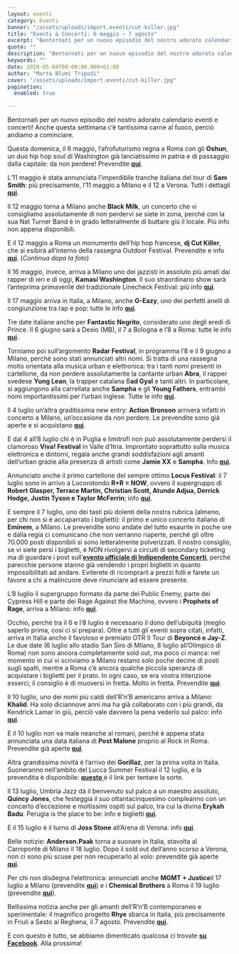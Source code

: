 ```yaml
---
layout: eventi
category: Eventi
banner: "/assets/uploads/import.eventi/cut-killer.jpg"
title: "Eventi & Concerti: 6 maggio – 7 agosto"
excerpt: "Bentornati per un nuovo episodio del nostro adorato calendario eventi e concerti! Anche questa settimana c’è tantissima carne al fuoco, perciò andiamo a cominciare. Questa domenica, il 6 maggio, l’afrofuturismo regna a Roma con gli Oshun, un duo hip hop soul di Washington già lanciatissimo in patria e di passaggio dalla capitale: da non perdere! [&hellip"
quote: ""
description: "Bentornati per un nuovo episodio del nostro adorato calendario eventi e concerti! Anche questa settimana c’è tantissima carne al fuoco, perciò andiamo a cominciare. Questa domenica, il 6 maggio, l’afrofuturismo regna a Roma con gli Oshun, un duo hip hop soul di Washington già lanciatissimo in patria e di passaggio dalla capitale: da non perdere! [&hellip"
keywords: ""
date: 2018-05-04T00:00:00.000+01:00
author: "Marta Blumi Tripodi"
cover: "/assets/uploads/import.eventi/cut-killer.jpg"
pagination:
  enabled: true

---
```


Bentornati per un nuovo episodio del nostro adorato calendario eventi e concerti! Anche questa settimana c’è tantissima carne al fuoco, perciò andiamo a cominciare.

Questa domenica, il 6 maggio, l’afrofuturismo regna a Roma con gli **Oshun**, un duo hip hop soul di Washington già lanciatissimo in patria e di passaggio dalla capitale: da non perdere! Prevendite [**qui**](https://www.residentadvisor.net/events/1101234).

L’11 maggio è stata annunciata l’imperdibile tranche italiana del tour di **Sam Smith**: più precisamente, l’11 maggio a Milano e il 12 a Verona. Tutti i dettagli [**qui**](http://www.vivoconcerti.com/artisti/sam-smith).

Il 12 maggio torna a Milano anche **Black Milk**, un concerto che vi consigliamo assolutamente di non perdervi se siete in zona, perché con la sua Nat Turner Band è in grado letteralmente di buttare giù il locale. Più info non appena disponibili.

E il 12 maggio a Roma un monumento dell’hip hop francese, **dj Cut Killer**, che si esibirà all’interno della rassegna Outdoor Festival. Prevendite e info [**qui**](https://www.out-door.it/line-up/). (_Continua dopo la foto_)

Il 16 maggio, invece, arriva a Milano uno dei jazzisti in assoluto più amati dai rapper di ieri e di oggi, **Kamasi Washington**. Il suo straordinario show sarà l’anteprima primaverile del tradizionale Linecheck Festival: più info [**qui**](https://www.facebook.com/events/1987950528160061/).

Il 17 maggio arriva in Italia, a Milano, anche **G-Eazy**, uno dei perfetti anelli di congiunzione tra rap e pop: tutte le info [**qui**](https://www.livenation.it/artist/g-eazy-tickets).

Tre date italiane anche per **Fantastic Negrito**, considerato uno degli eredi di Prince. Il 6 giugno sarà a Desio (MB), il 7 a Bologna e l’8 a Roma: tutte le info [**qui**](https://www.barleyarts.com/artista/fantastic-negrito/).

Torniamo poi sull’argomento **Radar Festival**, in programma l’8 e il 9 giugno a Milano, perché sono stati annunciati altri nomi. Si tratta di una rassegna molto orientata alla musica urban e elettronica: tra i tanti nomi presenti in cartellone, da non perdere assolutamente la cantante urban **Abra**, il rapper svedese **Yung Lean**, la trapper catalana B**ad Gyal** e tanti altri. In particolare, si aggiungono alla carrellata anche **Sampha** e gli **Young Fathers**, entrambi nomi importantissimi per l’urban inglese. Tutte le info [**qui**](https://www.facebook.com/radarfestivalitaly).

Il 4 luglio un’altra graditissima new entry: **Action Bronson** arriverà infatti in concerto a Milano, un’occasione da non perdere. Le prevendite sono già aperte e si acquistano [**qui**](http://www.ticketone.it/biglietti.html?affiliate=ITT&doc=artistPages%2Ftickets&fun=artist&action=tickets&erid=2148445&includeOnlybookable=false&x10=1&x11=action%20bronson).

E dal 4 all’8 luglio chi è in Puglia e limitrofi non può assolutamente perdersi il clamoroso **Viva! Festival** in Valle d’Itria. Improntato soprattutto sulla musica elettronica e dintorni, regala anche grandi soddisfazioni agli amanti dell’urban grazie alla presenza di artisti come **Jamie XX** e **Sampha**. Info [**qui**](https://clubtoclub.it/it/viva-18/).

Annunciato anche il primo cartellone del sempre ottimo **Locus Festival**: il 7 luglio sono in arrivo a Locorotondo **R+R = NOW**, ovvero il supergruppo di **Robert Glasper, Terrace Martin, Christian Scott, Atunde Adjua, Derrick Hodge, Justin Tyson e Taylor McFerrin**; info [**qui**](https://www.locusfestival.it/site/?p=3082).

E sempre il 7 luglio, uno dei tasti più dolenti della nostra rubrica (almeno, per chi non si è accaparrato i biglietti): il primo e unico concerto italiano di **Eminem**, a Milano. Le prevendite sono andate del tutto esaurite in poche ore e dalla regia ci comunicano che non verranno riaperte, perché gli oltre 70.000 posti disponibili si sono letteralmente polverizzati. Il nostro consiglio, se vi siete persi i biglietti, è NON rivolgervi a circuiti di secondary ticketing ma di guardare i post sull’[**evento ufficiale di Indipendente Concerti**](https://www.facebook.com/events/1582246268549307/), perché parecchie persone stanno già vendendo i propri biglietti in quanto impossibilitati ad andare. Eviterete di ricomprarli a prezzi folli e farete un favore a chi a malincuore deve rinunciare ad essere presente.

L’8 luglio il supergruppo formato da parte dei Public Enemy, parte dei Cypress Hill e parte dei Rage Against the Machine, ovvero i **Prophets of Rage**, arriva a Milano: info [**qui**](http://milanosummerfestival.it/portfolio/prophets-of-rage/).

Occhio, perché tra il 6 e l’8 luglio è necessario il dono dell’ubiquità (meglio saperlo prima, così ci si prepara). Oltre a tutti gli eventi sopra citati, infatti, arriva in Italia anche il favoloso e premiato OTR II Tour di **Beyoncé e Jay-Z**. Le due date (6 luglio allo stadio San Siro di Milano, 8 luglio all’Olimpico di Roma) non sono ancora completamente sold out, ma poco ci manca: nel momento in cui vi scriviamo a Milano restano solo poche decine di posti sugli spalti, mentre a Roma c’è ancora qualche piccola speranza di acquistare i biglietti per il prato. In ogni caso, se era vostra intenzione esserci, il consiglio è di muoversi in fretta. Molto in fretta. Prevendite [**qui**](http://www.ticketone.it/jay-z-and-beyonce.html?affiliate=ITT&doc=artistPages/overview&fun=artist&action=overview&kuid=458232).

Il 10 luglio, uno dei nomi più caldi dell’R’n’B americano arriva a Milano: **Khalid**. Ha solo diciannove anni ma ha già collaborato con i più grandi, da Kendrick Lamar in giù, perciò vale davvero la pena vederlo sul palco: info [**qui**](http://www.ticketone.it/tickets.html?affiliate=IGA&doc=artistPages/tickets&fun=artist&action=tickets&includeOnlybookable=true&kuid=550158&xtor=SEC-303030332-GOO-[Khalid%5F-%5FSOLO]-[251809274862]-S-[%2Bkhalid]&gclid=Cj0KCQiAieTUBRCaARIsAHeLDCSa8VZ96Uge3O4V3YCl9jcKl1kdfYnAZ63V8BrHbDfuvrPNetbzwwYaAvBHEALw%5FwcB).

E il 10 luglio non va male neanche ai romani, perché è appena stata annunciata una data italiana di **Post Malone** proprio al Rock in Roma. Prevendite già aperte [**qui**](http://www.ticketone.it/post-malone-biglietti.html?affiliate=ITT&doc=artistPages%2Ftickets&fun=artist&action=tickets&erid=2157176).

Altra grandissima novità è l’arrivo dei **Gorillaz**, per la prima volta in Italia. Suoneranno nell’ambito del Lucca Summer Festival il 12 luglio, e la prevendita è disponibile: [**questo** ](http://www.ticketone.it/biglietti.html?affiliate=ITT&doc=artistPages/overview&fun=artist&action=overview&kuid=460208&x10=1&x11=gorillaz)è il link per tentare la sorte.

Il 13 luglio, Umbria Jazz dà il benvenuto sul palco a un maestro assoluto, **Quincy Jones**, che festeggia il suo ottantacinquesimo compleanno con un concerto d’eccezione e moltissimi ospiti sul palco, tra cui la divina **Erykah Badu**. Perugia is the place to be: info e biglietti [**qui**](http://www.umbriajazz.com/artisti/quincy-jones-85th-birthday-celebration).

E il 15 luglio è il turno di **Joss Stone** all’Arena di Verona: info [**qui**](http://www.ticketone.it/joss-stone-biglietti-verona.html?affiliate=ITT&doc=artistPages/tickets&fun=artist&action=tickets&key=2132515$10572061).

Belle notizie: **Anderson.Paak** torna a suonare in Italia, stavolta al Carroponte di Milano il 18 luglio. Dopo il sold out dell’anno scorso a Verona, non ci sono più scuse per non recuperarlo al volo: prevendite già aperte [**qui**](http://www.ticketone.it/anderson-paak-the-free-nationals.html?affiliate=ITT&doc=artistPages/overview&fun=artist&action=overview&kuid=535427).

Per chi non disdegna l’elettronica: annunciati anche **MGMT + Justice**il 17 luglio a Milano (prevendite [**qui**](http://www.ticketone.it/justice-mgmt-biglietti-milano.html?affiliate=ITT&doc=artistPages/tickets&fun=artist&action=tickets&key=2093816$10401512)) e i **Chemical Brothers** a Roma il 19 luglio (prevendite [**qui**](http://www.ticketone.it/the-chemical-brothers-biglietti.html?affiliate=IGA&doc=artistPages%2Ftickets&fun=artist&action=tickets&erid=2088585&kuid=487675)).

Bellissima notizia anche per gli amanti dell’R’n’B contemporaneo e sperimentale: il magnifico progetto **Rhye** sbarca in Italia, più precisamente in Friuli a Sesto al Reghena, il 7 agosto. Prevendite [**qui**](http://www.ticketone.it/rhye-biglietti.html?affiliate=ITT&doc=artistPages%2Ftickets&fun=artist&action=tickets&erid=2173719).

E con questo è tutto, se abbiamo dimenticato qualcosa ci trovate [**su Facebook**](https://www.facebook.com/hotmcmag). Alla prossima!